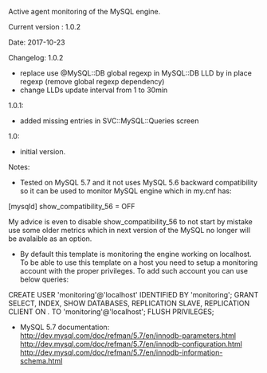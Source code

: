 Active agent monitoring of the MySQL engine.

Current version : 1.0.2

Date:             2017-10-23

Changelog:
1.0.2
- replace use @MySQL::DB global regexp in MySQL::DB LLD by in place regexp (remove global regexp dependency)
- change LLDs update interval from 1 to 30min

1.0.1:
- added missing entries in SVC::MySQL::Queries screen

1.0:
- initial version.

Notes:
* Tested on MySQL 5.7 and it not uses MySQL 5.6 backward compatibility so it can be used to monitor MySQL engine which in my.cnf has:

[mysqld]
show_compatibility_56 = OFF 

My advice is even to disable show_compatibility_56 to not start by mistake use some older metrics which in next version of the MySQL no longer will be avalaible as an option.

* By default this template is monitoring the engine working on localhost.
To be able to use this template on a host you need to setup a monitoring account with the proper privileges.
To add such account you can use below queries:

CREATE USER 'monitoring'@'localhost' IDENTIFIED BY 'monitoring';
GRANT SELECT, INDEX, SHOW DATABASES, REPLICATION SLAVE, REPLICATION CLIENT ON *.* TO 'monitoring'@'localhost';
FLUSH PRIVILEGES;

* MySQL 5.7 documentation:
http://dev.mysql.com/doc/refman/5.7/en/innodb-parameters.html
http://dev.mysql.com/doc/refman/5.7/en/innodb-configuration.html
http://dev.mysql.com/doc/refman/5.7/en/innodb-information-schema.html

